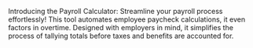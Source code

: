 Introducing the Payroll Calculator: Streamline your payroll process effortlessly! This tool automates employee paycheck calculations, it even factors in overtime. Designed with employers in mind, it simplifies the process of tallying totals before taxes and benefits are accounted for.
